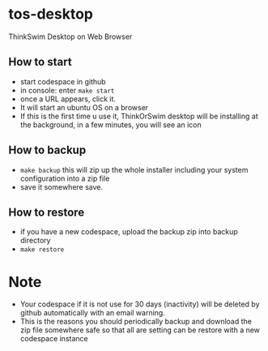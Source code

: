 # tos-desktop
ThinkSwim Desktop on Web Browser


## How to start
- start codespace in github
- in console: enter `make start`
- once a URL appears, click it.
- It will start an ubuntu OS on a browser
- If this is the first time u use it, ThinkOrSwim desktop will be installing at the background, in a few minutes, you will see an icon


## How to backup
- `make backup` this will zip up the whole installer including your system configuration into a zip file
- save it somewhere save.

## How to restore
- if you have a new codespace, upload the backup zip into backup directory
- `make restore`

# Note
- Your codespace if it is not use for 30 days (inactivity) will be deleted by github automatically with an email warning.
- This is the reasons you should periodically backup and download the zip file somewhere safe so that all are setting can be restore with a new codespace instance
